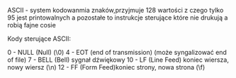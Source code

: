 ASCII - system kodowanmia znaków,przyjmuje 128 wartości z czego tylko 95 jest printowalnych a pozostałe to instrukcje sterujące które nie drukują a robią fajne cosie 

Kody sterujące ASCII:

0 - NULL (Null) (\0)
4 - EOT (end of transmission) (może syngalizować end of file)
7 - BELL (Bell) sygnał dźwiękowy 
10 - LF (Line Feed)  koniec wiersza, nowy wiersz (\n)
12 - FF (Form Feed)koniec strony, nowa strona (\f)

